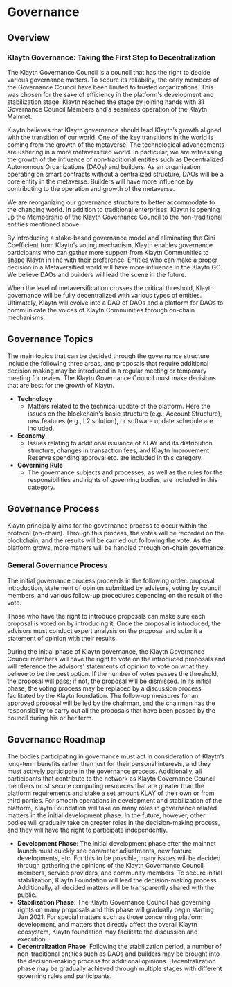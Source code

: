 # Governance <a id="governance"></a>

## Overview <a id="overview"></a>

### Klaytn Governance: Taking the First Step to Decentralization <a id="klaytn-governance-taking-the-first-step-to-decentralization"></a>

The Klaytn Governance Council is a council that has the right to decide various governance matters. To secure its reliability, the early members of the Governance Council have been limited to trusted organizations. This was chosen for the sake of efficiency in the platform's development and stabilization stage. Klaytn reached the stage by joining hands with 31 Governance Council Members and a seamless operation of the Klaytn Mainnet. 

Klaytn believes that Klaytn governance should lead Klaytn’s growth aligned with the transition of our world. One of the key transitions in the world is coming from the growth of the metaverse. The technological advancements are ushering in a more metaversified world. In particular, we are witnessing the growth of the influence of non-traditional entities such as Decentralized Autonomous Organizations (DAOs) and builders. As an organization operating on smart contracts without a centralized structure, DAOs will be a core entity in the metaverse. Builders will have more influence by contributing to the operation and growth of the metaverse. 

We are reorganizing our governance structure to better accommodate to the changing world. In addition to traditional enterprises, Klaytn is opening up the Membership of the Klaytn Governance Council to the non-traditional entities mentioned above. 

By introducing a stake-based governance model and eliminating the Gini Coefficient from Klaytn’s voting mechanism, Klaytn enables governance participants who can gather more support from Klaytn Communities to shape Klaytn in line with their preference. Entities who can make a proper decision in a Metaversified world will have more influence in the Klaytn GC. We believe DAOs and builders will lead the scene in the future.

When the level of metaversification crosses the critical threshold, Klaytn governance will be fully decentralized with various types of entities. Ultimately, Klaytn will evolve into a DAO of DAOs and a platform for DAOs to communicate the voices of Klaytn Communities through on-chain mechanisms.

## Governance Topics <a id="governance-topics"></a>

The main topics that can be decided through the governance structure include the following three areas, and proposals that require additional decision making may be introduced in a regular meeting or temporary meeting for review. The Klaytn Governance Council must make decisions that are best for the growth of Klaytn.

- **Technology**
  - Matters related to the technical update of the platform. Here the issues on the blockchain's basic structure (e.g., Account Structure), new features (e.g., L2 solution), or software update schedule are included.
- **Economy**
  - Issues relating to additional issuance of KLAY and its distribution structure, changes in transaction fees, and Klaytn Improvement Reserve spending approval etc. are included in this category.
- **Governing Rule**
  - The governance subjects and processes, as well as the rules for the responsibilities and rights of governing bodies, are included in this category.

## Governance Process <a id="governance-process"></a>

Klaytn principally aims for the governance process to occur within the protocol (on-chain). Through this process, the votes will be recorded on the blockchain, and the results will be carried out following the vote. As the platform grows, more matters will be handled through on-chain governance.

### General Governance Process <a id="general-governance-process"></a>

The initial governance process proceeds in the following order: proposal introduction, statement of opinion submitted by advisors, voting by council members, and various follow-up procedures depending on the result of the vote.

Those who have the right to introduce proposals can make sure each proposal is voted on by introducing it. Once the proposal is introduced, the advisors must conduct expert analysis on the proposal and submit a statement of opinion with their results.

During the initial phase of Klaytn governance, the Klaytn Governance Council members will have the right to vote on the introduced proposals and will reference the advisors' statements of opinion to vote on what they believe to be the best option. If the number of votes passes the threshold, the proposal will pass; if not, the proposal will be dismissed. In its initial phase, the voting process may be replaced by a discussion process facilitated by the Klaytn foundation. The follow-up measures for an approved proposal will be led by the chairman, and the chairman has the responsibility to carry out all the proposals that have been passed by the council during his or her term. 

## Governance Roadmap <a id="governance-roadmap"></a>

The bodies participating in governance must act in consideration of Klaytn’s long-term benefits rather than just for their personal interests, and they must actively participate in the governance process. Additionally, all participants that contribute to the network as Klaytn Governance Council members must secure computing resources that are greater than the platform requirements and stake a set amount KLAY of their own or from third parties. For smooth operations in development and stabilization of the platform, Klaytn Foundation will take on many roles in governance related matters in the initial development phase. In the future, however, other bodies will gradually take on greater roles in the decision-making process, and they will have the right to participate independently.

* **Development Phase**: The initial development phase after the mainnet launch must quickly see parameter adjustments, new feature developments, etc. For this to be possible, many issues will be decided through gathering the opinions of the Klaytn Governance Council members, service providers, and community members. To secure initial stabilization, Klaytn Foundation will lead the decision-making process. Additionally, all decided matters will be transparently shared with the public.
* **Stabilization Phase**: The Klaytn Governance Council has governing rights on many proposals and this phase will gradually begin starting Jan 2021. For special matters such as those concerning platform development, and matters that directly affect the overall Klaytn ecosystem, Klaytn foundation may facilitate the discussion and execution. 
* **Decentralization Phase**: Following the stabilization period, a number of non-traditional entities such as DAOs and builders may be brought into the decision-making process for additional opinions. Decentralization phase may be gradually achieved through multiple stages with different governing rules and participants.
